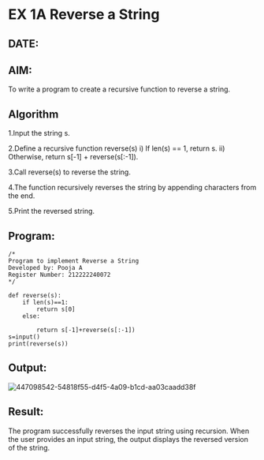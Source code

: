 # EX 1A Reverse a String

## DATE:

## AIM:
To write a program to create a recursive function to reverse a string.

## Algorithm

  1.Input the string s.
  
  2.Define a recursive function reverse(s) i) If len(s) == 1, return s. ii) Otherwise, return s[-1] + reverse(s[:-1]).
  
  3.Call reverse(s) to reverse the string.
  
  4.The function recursively reverses the string by appending characters from the end.
  
  5.Print the reversed string.

## Program:

```
/*
Program to implement Reverse a String
Developed by: Pooja A
Register Number: 212222240072
*/

def reverse(s):
    if len(s)==1:
        return s[0]
    else:
        
        return s[-1]+reverse(s[:-1])
s=input()
print(reverse(s))
```


## Output:

![447098542-54818f55-d4f5-4a09-b1cd-aa03caadd38f](https://github.com/user-attachments/assets/ceeb2be3-85d6-4941-9b48-01c33b4b6c79)

## Result:
The program successfully reverses the input string using recursion. When the user provides an input string, the output displays the reversed version of the string.
